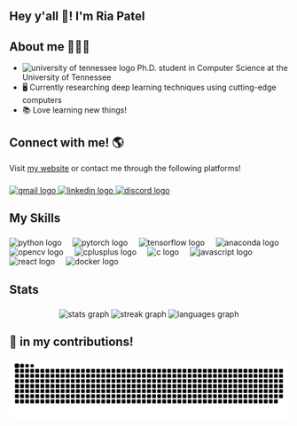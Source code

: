 <h2 align="left">Hey y'all 👋! I'm Ria Patel </h2>

###

<h2 align="left">About me 👩🏾‍💻</h2>
<div>
  <ul>
    <li><img src="https://external-content.duckduckgo.com/iu/?u=https%3A%2F%2Flogodix.com%2Flogo%2F254059.png&f=1&nofb=1&ipt=36f92ffa5c29d3eb325752007c5ec1f2534f91bf5e3621664a446b67cce31041&ipo=images" height="20" alt="university of tennessee logo"/> Ph.D. student in Computer Science at the University of Tennessee </li>
    <li>🖥️ Currently researching deep learning techniques using cutting-edge computers</li>
    <li>📚 Love learning new things!</li>
  </ul>
</div>

###

<h2 align="left">Connect with me! 🌎</h2>
<p align="left">Visit <a href="https://patelria007.github.io">my website</a> or contact me through the following platforms!</p>

###

<div align="left">
  <a href="mailto:patelria007@gmail.com" target="_blank">
    <img src="https://img.shields.io/static/v1?message=Gmail&logo=gmail&label=&color=D14836&logoColor=white&labelColor=&style=for-the-badge" height="30" alt="gmail logo"  />
  </a>
  <a href="https://www.linkedin.com/in/patelria007/" target="_blank">
    <img src="https://img.shields.io/static/v1?message=LinkedIn&logo=linkedin&label=&color=0077B5&logoColor=white&labelColor=&style=for-the-badge" height="30" alt="linkedin logo"  />
  </a>
  <a href="https://discord.com/users/rinks007" target="_blank">
    <img src="https://img.shields.io/static/v1?message=Discord&logo=discord&label=&color=7289DA&logoColor=white&labelColor=&style=for-the-badge" height="30" alt="discord logo"  />
  </a>
</div>

###



###

<h2 align="left">My Skills</h2>

###



<div align="left">
  <img src="https://cdn.jsdelivr.net/gh/devicons/devicon/icons/python/python-original.svg" height="45" alt="python logo"  />
  <img width="12" />
  <img src="https://cdn.jsdelivr.net/gh/devicons/devicon/icons/pytorch/pytorch-original.svg" height="45" alt="pytorch logo"  />
  <img width="12" />
  <img src="https://cdn.jsdelivr.net/gh/devicons/devicon/icons/tensorflow/tensorflow-original.svg" height="45" alt="tensorflow logo"  />
  <img width="12" />
  <img src="https://cdn.jsdelivr.net/gh/devicons/devicon/icons/anaconda/anaconda-original.svg" height="45" alt="anaconda logo"  />
  <img width="12" />
  <img src="https://cdn.jsdelivr.net/gh/devicons/devicon/icons/opencv/opencv-original.svg" height="45" alt="opencv logo"  />
  <img width="12" />
  <img src="https://cdn.jsdelivr.net/gh/devicons/devicon/icons/cplusplus/cplusplus-original.svg" height="45" alt="cplusplus logo"  />
  <img width="12" />
  <img src="https://cdn.jsdelivr.net/gh/devicons/devicon/icons/c/c-original.svg" height="45" alt="c logo"  />
  <img width="12" />
  <img src="https://cdn.jsdelivr.net/gh/devicons/devicon/icons/javascript/javascript-original.svg" height="45" alt="javascript logo"  />
  <img width="12" />
  <img src="https://cdn.jsdelivr.net/gh/devicons/devicon/icons/react/react-original.svg" height="45" alt="react logo"  />
  <img width="12" />
  <img src="https://cdn.jsdelivr.net/gh/devicons/devicon/icons/docker/docker-original.svg" height="45" alt="docker logo"  />
</div>

###

<h2 align="left">Stats</h2>

###


<div align="center">
  <img src="https://github-readme-stats.vercel.app/api?username=patelria007&hide_title=false&hide_rank=true&show_icons=true&include_all_commits=true&count_private=true&disable_animations=false&theme=shades-of-purple&locale=en&hide_border=true" height="150" alt="stats graph"  />
  <img src="https://streak-stats.demolab.com?user=patelria007&locale=en&mode=weekly&theme=shades-of-purple&hide_border=true&border_radius=5&date_format=M%20j%5B,%20Y%5D" height="150" alt="streak graph"  />
  <img src="https://github-readme-stats.vercel.app/api/top-langs?username=patelria007&locale=en&hide_title=false&layout=compact&card_width=320&langs_count=10&theme=shades-of-purple&hide_border=true" height="150" alt="languages graph"  />
</div>

###

<h2>🐍 in my contributions!</h2>

<img src="https://raw.githubusercontent.com/patelria007/patelria007/output/snake.svg" alt="Snake animation" />

###
